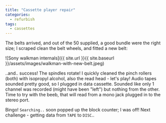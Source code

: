 ```yaml
---
title: "Cassette player repair"
categories:
  - refurbish
tags:
  - cassettes
---
```

The belts arrived, and out of the 50 supplied, a good bundle were the right size; I scraped clean the belt wheels, and fitted a new belt:

![Sony walkman internals]({{ site.url }}{{ site.baseurl }}/assets/images/walkman-with-new-belt.jpeg)

..and.. success! The spindles rotate! I quickly cleaned the pinch rollers (both) with isopropyl alcohol, also the read head -  let's play! Audio tapes sounded pretty good, so I plugged in data cassette. Sounded like only 1 channel was recorded (might have been "left") but nothing from the other. Time to try with the beeb, that will read from a mono jack plugged in to the stereo port.

Bingo! `Searching..` soon popped up the block counter; I was off! Next challenge - getting data from `TAPE` to `DISC`..